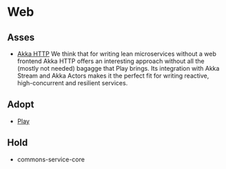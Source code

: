 
# Web

## Asses

  - [Akka HTTP](http://doc.akka.io/docs/akka/2.4.11/scala/http/)
    We think that for writing lean microservices without a web
    frontend Akka HTTP offers an interesting approach without all the
    (mostly not needed) bagagge that Play brings. Its integration with
    Akka Stream and Akka Actors makes it the perfect fit for writing
    reactive, high-concurrent and resilient services.

## Adopt

  - [Play](https://www.playframework.com/)

## Hold

  - commons-service-core
